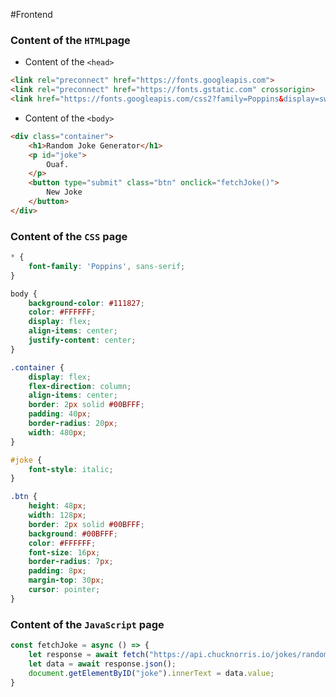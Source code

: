 #Frontend

### **Content of the `HTML`page**

- Content of the `<head>`
```html
<link rel="preconnect" href="https://fonts.googleapis.com">
<link rel="preconnect" href="https://fonts.gstatic.com" crossorigin>
<link href="https://fonts.googleapis.com/css2?family=Poppins&display=swap" rel="stylesheet">
```

- Content of the `<body>`
```html
<div class="container">
	<h1>Random Joke Generator</h1>
	<p id="joke">
		Ouaf.
	</p>
	<button type="submit" class="btn" onclick="fetchJoke()">
		New Joke
	</button>
</div>
```

### **Content of the `CSS` page**
```css
* {
	font-family: 'Poppins', sans-serif;
}

body {
	background-color: #111827;
	color: #FFFFFF;
	display: flex;
	align-items: center;
	justify-content: center;
}

.container {
	display: flex;
	flex-direction: column;
	align-items: center;
	border: 2px solid #00BFFF;
	padding: 40px;
	border-radius: 20px;
	width: 480px;
}

#joke {
	font-style: italic;
}

.btn {
	height: 48px;
	width: 128px;
	border: 2px solid #00BFFF;
	background: #00BFFF;
	color: #FFFFFF;
	font-size: 16px;
	border-radius: 7px;
	padding: 8px;
	margin-top: 30px;
	cursor: pointer;
}
```

### **Content of the `JavaScript` page**
```Javascript
const fetchJoke = async () => {
	let response = await fetch("https://api.chucknorris.io/jokes/random");
	let data = await response.json();
	document.getElementByID("joke").innerText = data.value;
}
```